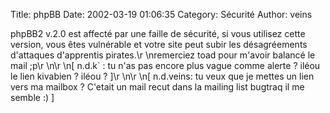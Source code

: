 Title: phpBB
Date: 2002-03-19 01:06:35
Category: Sécurité
Author: veins

phpBB2 v.2.0 est affecté par une faille de sécurité, si vous utilisez cette version, vous êtes vulnérable et votre site peut subir les désagréements d'attaques d'apprentis pirates.\r
\nremerciez toad pour m'avoir balancé le mail ;p\r
\n\r
\n[ n.d.k` : tu n'as pas encore plus vague comme alerte ? iléou le lien kivabien ? iléou ? ]\r
\n\r
\n[ n.d.veins: tu veux que je mettes un lien vers ma mailbox ? C'etait un mail recut dans la mailing list bugtraq il me semble :) ]